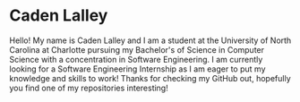 # Caden Lalley

Hello! My name is Caden Lalley and I am a student at the University of North Carolina at Charlotte pursuing my Bachelor's of Science in Computer Science with a concentration in Software Engineering. I am currently looking for a Software Engineering Internship as I am eager to put my knowledge and skills to work! Thanks for checking my GitHub out, hopefully you find one of my repositories interesting!
